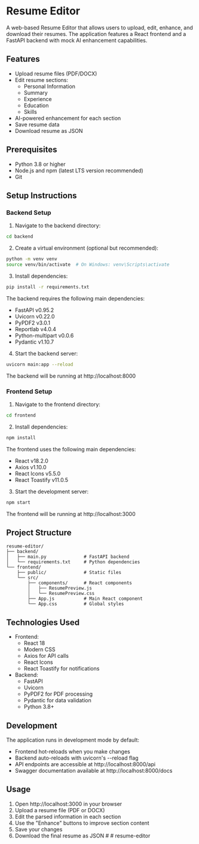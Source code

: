 
# Resume Editor

A web-based Resume Editor that allows users to upload, edit, enhance, and download their resumes. The application features a React frontend and a FastAPI backend with mock AI enhancement capabilities.

## Features

- Upload resume files (PDF/DOCX)
- Edit resume sections:
  - Personal Information
  - Summary
  - Experience
  - Education
  - Skills
- AI-powered enhancement for each section
- Save resume data
- Download resume as JSON

## Prerequisites

- Python 3.8 or higher
- Node.js and npm (latest LTS version recommended)
- Git

## Setup Instructions

### Backend Setup

1. Navigate to the backend directory:
```bash
cd backend
```

2. Create a virtual environment (optional but recommended):
```bash
python -m venv venv
source venv/bin/activate  # On Windows: venv\Scripts\activate
```

3. Install dependencies:
```bash
pip install -r requirements.txt
```

The backend requires the following main dependencies:
- FastAPI v0.95.2
- Uvicorn v0.22.0
- PyPDF2 v3.0.1
- Reportlab v4.0.4
- Python-multipart v0.0.6
- Pydantic v1.10.7

4. Start the backend server:
```bash
uvicorn main:app --reload
```

The backend will be running at http://localhost:8000

### Frontend Setup

1. Navigate to the frontend directory:
```bash
cd frontend
```

2. Install dependencies:
```bash
npm install
```

The frontend uses the following main dependencies:
- React v18.2.0
- Axios v1.10.0
- React Icons v5.5.0
- React Toastify v11.0.5

3. Start the development server:
```bash
npm start
```

The frontend will be running at http://localhost:3000

## Project Structure

```
resume-editor/
├── backend/
│   ├── main.py              # FastAPI backend
│   └── requirements.txt     # Python dependencies
└── frontend/
    ├── public/              # Static files
    └── src/
        ├── components/      # React components
        │   ├── ResumePreview.js
        │   └── ResumePreview.css
        ├── App.js           # Main React component
        └── App.css          # Global styles
```

## Technologies Used

- Frontend:
  - React 18
  - Modern CSS
  - Axios for API calls
  - React Icons
  - React Toastify for notifications
- Backend:
  - FastAPI
  - Uvicorn
  - PyPDF2 for PDF processing
  - Pydantic for data validation
  - Python 3.8+

## Development

The application runs in development mode by default:
- Frontend hot-reloads when you make changes
- Backend auto-reloads with uvicorn's --reload flag
- API endpoints are accessible at http://localhost:8000/api
- Swagger documentation available at http://localhost:8000/docs

## Usage

1. Open http://localhost:3000 in your browser
2. Upload a resume file (PDF or DOCX)
3. Edit the parsed information in each section
4. Use the "Enhance" buttons to improve section content
5. Save your changes
6. Download the final resume as JSON #
#   r e s u m e - e d i t o r  
 